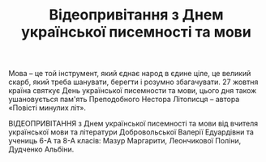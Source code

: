 ﻿---
title: Відеопривітання з Днем української писемності та мови
---

Мова – це той інструмент, який єднає народ в єдине ціле, це великий скарб, який треба шанувати, берегти і розумно збагачувати. 27 жовтня країна святкує День української писемности та мови, цього дня також ушановується пам'ять Преподобного Нестора Літописця – автора «Повісті минулих літ».

ВІДЕОПРИВІТАННЯ з Днем української писемності та мови від вчителя української мови та літератури Добровольської Валерії Едуардівни та учениць 6-А та 8-А класів: Мазур Маргарити, Леончикової Поліни, Дудченко Альбіни.

<youtube id="BUHzU4_aZb8" />

